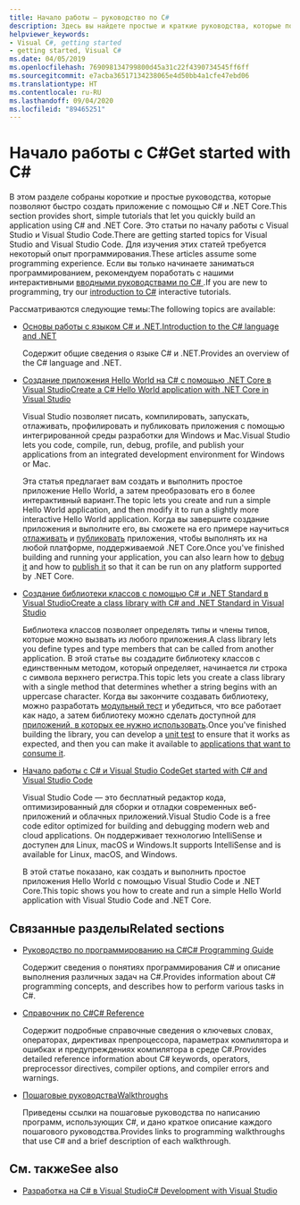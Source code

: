 ```yaml
---
title: Начало работы — руководство по C#
description: Здесь вы найдете простые и краткие руководства, которые помогут вам быстро познакомиться с базовыми понятиями языка C# и начать писать приложения .NET Core.
helpviewer_keywords:
- Visual C#, getting started
- getting started, Visual C#
ms.date: 04/05/2019
ms.openlocfilehash: 769098134799800d45a31c22f4390734545ff6ff
ms.sourcegitcommit: e7acba36517134238065e4d50bb4a1cfe47ebd06
ms.translationtype: HT
ms.contentlocale: ru-RU
ms.lasthandoff: 09/04/2020
ms.locfileid: "89465251"
---
```

# <a name="get-started-with-c"></a><span data-ttu-id="a54bb-103">Начало работы с C\#</span><span class="sxs-lookup"><span data-stu-id="a54bb-103">Get started with C\#</span></span>

<span data-ttu-id="a54bb-104">В этом разделе собраны короткие и простые руководства, которые позволяют быстро создать приложение с помощью C# и .NET Core.</span><span class="sxs-lookup"><span data-stu-id="a54bb-104">This section provides short, simple tutorials that let you quickly build an application using C# and .NET Core.</span></span> <span data-ttu-id="a54bb-105">Это статьи по началу работы с Visual Studio и Visual Studio Code.</span><span class="sxs-lookup"><span data-stu-id="a54bb-105">There are getting started topics for Visual Studio and Visual Studio Code.</span></span> <span data-ttu-id="a54bb-106">Для изучения этих статей требуется некоторый опыт программирования.</span><span class="sxs-lookup"><span data-stu-id="a54bb-106">These articles assume some programming experience.</span></span> <span data-ttu-id="a54bb-107">Если вы только начинаете заниматься программированием, рекомендуем поработать с нашими интерактивными [вводными руководствами по C# ](../tutorials/intro-to-csharp/index.md).</span><span class="sxs-lookup"><span data-stu-id="a54bb-107">If you are new to programming, try our [introduction to C#](../tutorials/intro-to-csharp/index.md) interactive tutorials.</span></span>

<span data-ttu-id="a54bb-108">Рассматриваются следующие темы:</span><span class="sxs-lookup"><span data-stu-id="a54bb-108">The following topics are available:</span></span>

- [<span data-ttu-id="a54bb-109">Основы работы с языком C# и .NET.</span><span class="sxs-lookup"><span data-stu-id="a54bb-109">Introduction to the C# language and .NET</span></span>](introduction-to-the-csharp-language-and-the-net-framework.md)

     <span data-ttu-id="a54bb-110">Содержит общие сведения о языке C# и .NET.</span><span class="sxs-lookup"><span data-stu-id="a54bb-110">Provides an overview of the C# language and .NET.</span></span>

- [<span data-ttu-id="a54bb-111">Создание приложения Hello World на C# с помощью .NET Core в Visual Studio</span><span class="sxs-lookup"><span data-stu-id="a54bb-111">Create a C# Hello World application with .NET Core in Visual Studio</span></span>](../../core/tutorials/with-visual-studio.md)

   <span data-ttu-id="a54bb-112">Visual Studio позволяет писать, компилировать, запускать, отлаживать, профилировать и публиковать приложения с помощью интегрированной среды разработки для Windows и Mac.</span><span class="sxs-lookup"><span data-stu-id="a54bb-112">Visual Studio lets you code, compile, run, debug, profile, and publish your applications from an integrated development environment for Windows or Mac.</span></span>

   <span data-ttu-id="a54bb-113">Эта статья предлагает вам создать и выполнить простое приложение Hello World, а затем преобразовать его в более интерактивный вариант.</span><span class="sxs-lookup"><span data-stu-id="a54bb-113">The topic lets you create and run a simple Hello World application, and then modify it to run a slightly more interactive Hello World application.</span></span> <span data-ttu-id="a54bb-114">Когда вы завершите создание приложения и выполните его, вы сможете на его примере научиться [отлаживать](../../core/tutorials/debugging-with-visual-studio.md) и [публиковать](../../core/tutorials/publishing-with-visual-studio.md) приложения, чтобы выполнять их на любой платформе, поддерживаемой .NET Core.</span><span class="sxs-lookup"><span data-stu-id="a54bb-114">Once you've finished building and running your application, you can also learn how to [debug it](../../core/tutorials/debugging-with-visual-studio.md) and how to [publish it](../../core/tutorials/publishing-with-visual-studio.md) so that it can be run on any platform supported by .NET Core.</span></span>

- [<span data-ttu-id="a54bb-115">Создание библиотеки классов с помощью C# и .NET Standard в Visual Studio</span><span class="sxs-lookup"><span data-stu-id="a54bb-115">Create a class library with C# and .NET Standard in Visual Studio</span></span>](../../core/tutorials/library-with-visual-studio.md)

   <span data-ttu-id="a54bb-116">Библиотека классов позволяет определять типы и члены типов, которые можно вызвать из любого приложения.</span><span class="sxs-lookup"><span data-stu-id="a54bb-116">A class library lets you define types and type members that can be called from another application.</span></span> <span data-ttu-id="a54bb-117">В этой статье вы создадите библиотеку классов с единственным методом, который определяет, начинается ли строка с символа верхнего регистра.</span><span class="sxs-lookup"><span data-stu-id="a54bb-117">This topic lets you create a class library with a single method that determines whether a string begins with an uppercase character.</span></span> <span data-ttu-id="a54bb-118">Когда вы закончите создавать библиотеку, можно разработать [модульный тест](../../core/tutorials/testing-library-with-visual-studio.md) и убедиться, что все работает как надо, а затем библиотеку можно сделать доступной для [приложений, в которых ее нужно использовать](/nuget/quickstart/install-and-use-a-package-in-visual-studio).</span><span class="sxs-lookup"><span data-stu-id="a54bb-118">Once you've finished building the library, you can develop a [unit test](../../core/tutorials/testing-library-with-visual-studio.md) to ensure that it works as expected, and then you can make it available to [applications that want to consume it](/nuget/quickstart/install-and-use-a-package-in-visual-studio).</span></span>

- [<span data-ttu-id="a54bb-119">Начало работы с C# и Visual Studio Code</span><span class="sxs-lookup"><span data-stu-id="a54bb-119">Get started with C# and Visual Studio Code</span></span>](../../core/tutorials/with-visual-studio-code.md)

   <span data-ttu-id="a54bb-120">Visual Studio Code — это бесплатный редактор кода, оптимизированный для сборки и отладки современных веб-приложений и облачных приложений.</span><span class="sxs-lookup"><span data-stu-id="a54bb-120">Visual Studio Code is a free code editor optimized for building and debugging modern web and cloud applications.</span></span> <span data-ttu-id="a54bb-121">Он поддерживает технологию IntelliSense и доступен для Linux, macOS и Windows.</span><span class="sxs-lookup"><span data-stu-id="a54bb-121">It supports IntelliSense and is available for Linux, macOS, and Windows.</span></span>

   <span data-ttu-id="a54bb-122">В этой статье показано, как создать и выполнить простое приложения Hello World с помощью Visual Studio Code и .NET Core.</span><span class="sxs-lookup"><span data-stu-id="a54bb-122">This topic shows you how to create and run a simple Hello World application with Visual Studio Code and .NET Core.</span></span>

## <a name="related-sections"></a><span data-ttu-id="a54bb-123">Связанные разделы</span><span class="sxs-lookup"><span data-stu-id="a54bb-123">Related sections</span></span>

- [<span data-ttu-id="a54bb-124">Руководство по программированию на C#</span><span class="sxs-lookup"><span data-stu-id="a54bb-124">C# Programming Guide</span></span>](../programming-guide/index.md)

    <span data-ttu-id="a54bb-125">Содержит сведения о понятиях программирования C# и описание выполнения различных задач на C#.</span><span class="sxs-lookup"><span data-stu-id="a54bb-125">Provides information about C# programming concepts, and describes how to perform various tasks in C#.</span></span>

- [<span data-ttu-id="a54bb-126">Справочник по C#</span><span class="sxs-lookup"><span data-stu-id="a54bb-126">C# Reference</span></span>](../language-reference/index.md)

    <span data-ttu-id="a54bb-127">Содержит подробные справочные сведения о ключевых словах, операторах, директивах препроцессора, параметрах компилятора и ошибках и предупреждениях компилятора в среде C#.</span><span class="sxs-lookup"><span data-stu-id="a54bb-127">Provides detailed reference information about C# keywords, operators, preprocessor directives, compiler options, and compiler errors and warnings.</span></span>

- [<span data-ttu-id="a54bb-128">Пошаговые руководства</span><span class="sxs-lookup"><span data-stu-id="a54bb-128">Walkthroughs</span></span>](../walkthroughs.md)

    <span data-ttu-id="a54bb-129">Приведены ссылки на пошаговые руководства по написанию программ, использующих C#, и дано краткое описание каждого пошагового руководства.</span><span class="sxs-lookup"><span data-stu-id="a54bb-129">Provides links to programming walkthroughs that use C# and a brief description of each walkthrough.</span></span>

## <a name="see-also"></a><span data-ttu-id="a54bb-130">См. также</span><span class="sxs-lookup"><span data-stu-id="a54bb-130">See also</span></span>

- [<span data-ttu-id="a54bb-131">Разработка на C# в Visual Studio</span><span class="sxs-lookup"><span data-stu-id="a54bb-131">C# Development with Visual Studio</span></span>](/visualstudio/get-started/csharp/)
